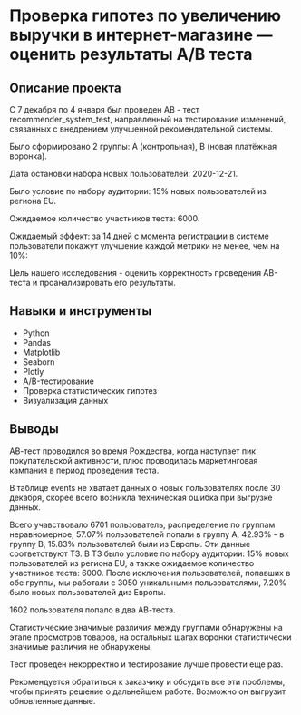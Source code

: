 # Проверка гипотез по увеличению выручки в интернет-магазине — оценить результаты A/B теста

## **Описание проекта**  

С 7 декабря по 4 января был проведен АВ - тест recommender_system_test, направленный на тестирование изменений, связанных с внедрением улучшенной рекомендательной системы.

Было сформировано 2 группы: А (контрольная), B (новая платёжная воронка).

Дата остановки набора новых пользователей: 2020-12-21.

Было условие по набору аудитории: 15% новых пользователей из региона EU.

Ожидаемое количество участников теста: 6000.

Ожидаемый эффект: за 14 дней с момента регистрации в системе пользователи покажут улучшение каждой метрики не менее, чем на 10%:

Цель нашего исследования - оценить корректность проведения АВ-теста и проанализировать его результаты.

## **Навыки и инструменты**  

- Python
- Pandas
- Matplotlib
- Seaborn
- Plotly
- A/B-тестирование
- Проверка статистических гипотез
- Визуализация данных

## **Выводы**  

АВ-тест проводился во время Рождества, когда наступает пик покупательской активности, плюс проводилась маркетинговая кампания в период проведения теста.

В таблице events не хватает данных о новых пользователях после 30 декабря, скорее всего возникла техническая ошибка при выгрузке данных.

Всего учавствовало 6701 пользователь, распределение по группам неравномерное, 57.07% пользователей попали в группу А, 42.93% - в группу В, 15.83% пользователей были из Европы. Эти данные соответствуют ТЗ. В ТЗ было условие по набору аудитории: 15% новых пользователей из региона EU, а также ожидаемое количество участников теста: 6000. После исключения пользователей, попавших в обе группы, мы работали с 3050 уникальными пользователями, 7.20% было новых пользователей диз Европы.

1602 пользователя попало в два АВ-теста.

Статистические значимые различия между группами обнаружены на этапе просмотров товаров, на остальных шагах воронки статистически значимые различия не обнаружены.

Тест проведен некорректно и тестирование лучше провести еще раз.

Рекомендуется обратиться к заказчику и обсудить все эти проблемы, чтобы принять решение о дальнейшем работе. Возможно он выгрузит обновленные данные.
